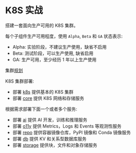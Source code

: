 # K8S 实战

搭建一套面向生产可用的 K8S 集群。 

每个子组件生产可用程度，使用 `Alpha`, `Beta` 和 `GA` 状态表示:
* Alpha: 实验阶段，不建议生产使用，缺省不启用
* Beta: 测试阶段，可以生产使用, 缺省启用
* GA: 生产可用，至少经历 1 年以上生产使用

集群[规划](plan/)

K8S 集群部署:

- 部署 [k8s](k8s/) 提供基本的 K8S 集群
- 部署 [core](core/) 提供 K8S 网络和存储服务

根据需求部署下面一个或者多个服务:

- 部署 [ai](ai/) 提供 AI 开发，训练和推理服务
- 部署 [o11y](o11y/) 提供 Metrics，Logs 和 Events 等观测性服务
- 部署 [repo](repo/) 提供容器镜像仓库，PyPI 镜像和 Conda 镜像服务
- 部署 [db](db/) 提供 KV 和关系型数据库服务
- 部署 [storage](storage/) 提供块，文件和对象存储服务

